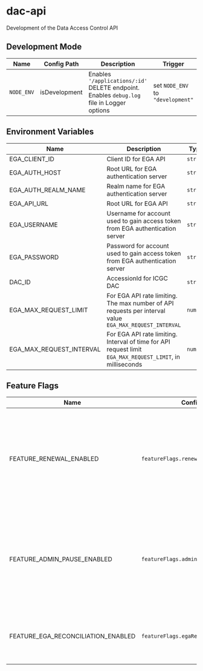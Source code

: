 # dac-api

Development of the Data Access Control API

## Development Mode

| Name       | Config Path   | Description                                                                               | Trigger                           | Default |
| ---------- | ------------- | ----------------------------------------------------------------------------------------- | --------------------------------- | ------- |
| `NODE_ENV` | isDevelopment | Enables `'/applications/:id'` DELETE endpoint. Enables `debug.log` file in Logger options | set `NODE_ENV` to `"development"` | `false` |

## Environment Variables

| Name                     | Description                                                                                                | Type     | Required | Default |
| ------------------------ | ---------------------------------------------------------------------------------------------------------- | -------- | -------- | ------- |
| EGA_CLIENT_ID            | Client ID for EGA API                                                                                      | `string` | true     |         |
| EGA_AUTH_HOST            | Root URL for EGA authentication server                                                                     | `string` | true     |         |
| EGA_AUTH_REALM_NAME      | Realm name for EGA authentication server                                                                   | `string` | true     |         |
| EGA_API_URL              | Root URL for EGA API                                                                                       | `string` | true     |         |
| EGA_USERNAME             | Username for account used to gain access token from EGA authentication server                              | `string` | true     |         |
| EGA_PASSWORD             | Password for account used to gain access token from EGA authentication server                              | `string` | true     |         |
| DAC_ID                   | AccessionId for ICGC DAC                                                                                   | `string` | true     |         |
| EGA_MAX_REQUEST_LIMIT    | For EGA API rate limiting. The max number of API requests per interval value `EGA_MAX_REQUEST_INTERVAL`    | `number` | true     | 3       |
| EGA_MAX_REQUEST_INTERVAL | For EGA API rate limiting. Interval of time for API request limit `EGA_MAX_REQUEST_LIMIT`, in milliseconds | `number` | true     | 1000    |

## Feature Flags

| Name                               | Config Path                             | Description                                                                                                                                                                                                                                                                                                               | Trigger                   | Default |
| ---------------------------------- | --------------------------------------- | ------------------------------------------------------------------------------------------------------------------------------------------------------------------------------------------------------------------------------------------------------------------------------------------------------------------------- | ------------------------- | ------- |
| FEATURE_RENEWAL_ENABLED            | `featureFlags.renewalEnabled`           | enables Renewal and Expiry features, incl. `/applications/{id}/renew` `POST` endpoint for creating a renewal application, and batch jobs triggered by `/jobs/batch-transitions` endpoint: `"FIRST EXPIRY NOTIFICATIONS"`, `"SECOND EXPIRY NOTIFICATIONS"`, `"EXPIRING APPLICATIONS"` and `"CLOSING UNSUBMITTED RENEWALS"` | set env value to `"true"` | `false` |
| FEATURE_ADMIN_PAUSE_ENABLED        | `featureFlags.adminPauseEnabled`        | enables manual PAUSE transition of applications, using the Admin scope with the `/applications/{id}` `PATCH` or `/applications/:id/admin-pause` endpoints. Normally pausing is done only by the System role as a batch job. Intended for testing purposes only, **do not enable in production**                           | set env value to `"true"` | `false` |
| FEATURE_EGA_RECONCILIATION_ENABLED | `featureFlags.egaReconciliationEnabled` | **Enables** [EGA reconciliation job process](./src/jobs/ega/egaPermissionsReconciliation.ts) triggered by `/jobs/batch-transitions` endpoint. **Disables** [Approved users email job](./src/jobs/approvedUsersEmail.ts) triggered in same endpoint.                                                                       | set env value to `"true"` | `false` |
